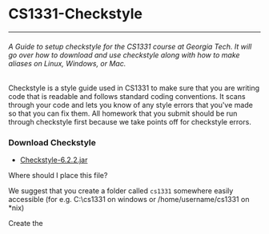 # CS1331-Checkstyle
---
###### A Guide to setup checkstyle for the CS1331 course at Georgia Tech. It will go over how to download and use checkstyle along with how to make aliases on Linux, Windows, or Mac.

Checkstyle is a style guide used in CS1331 to make sure that you are writing code that is readable and follows standard coding conventions. It scans through your code and lets you know of any style errors that you've made so that you can fix them. All homework that you submit should be run through checkstyle first because we take points off for checkstyle errors.

### Download Checkstyle

  - [Checkstyle-6.2.2.jar](http://cs1331.org/resources/checkstyle-6.2.2.jar)
  
Where should I place this file?

We suggest that you create a folder called `cs1331` somewhere easily accessible (for e.g. C:\cs1331 on windows or /home/username/cs1331 on *nix)

Create the 
